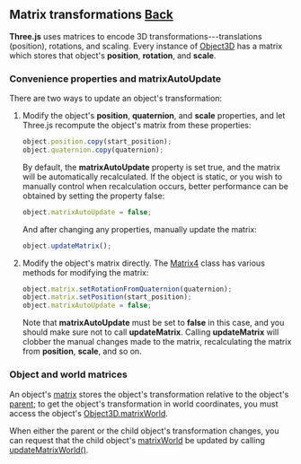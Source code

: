 ## Matrix transformations [Back](./../three.md)

**Three.js** uses matrices to encode 3D transformations---translations (position), rotations, and scaling. Every instance of [Object3D](http://threejs.org/docs/index.html#Reference/Core/Object3D) has a matrix which stores that object's **position**, **rotation**, and **scale**.

### Convenience properties and **matrixAutoUpdate**

There are two ways to update an object's transformation:

1. Modify the object's **position**, **quaternion**, and **scale** properties, and let Three.js recompute the object's matrix from these properties:
    ```js
    object.position.copy(start_position);
	object.quaternion.copy(quaternion);
    ```
    
    By default, the **matrixAutoUpdate** property is set true, and the matrix will be automatically recalculated. If the object is static, or you wish to manually control when recalculation occurs, better performance can be obtained by setting the property false:
    
    ```js
    object.matrixAutoUpdate = false;
    ```
    
    And after changing any properties, manually update the matrix:
    
    ```js
    object.updateMatrix();
    ```
2. Modify the object's matrix directly. The [Matrix4](http://threejs.org/docs/index.html#Reference/Math/Matrix4) class has various methods for modifying the matrix:
    ```js
    object.matrix.setRotationFromQuaternion(quaternion);
	object.matrix.setPosition(start_position);
	object.matrixAutoUpdate = false;
    ```
    
    Note that **matrixAutoUpdate** must be set to **false** in this case, and you should make sure not to call **updateMatrix**. Calling **updateMatrix** will clobber the manual changes made to the matrix, recalculating the matrix from **position**, **scale**, and so on.
    
### Object and world matrices

An object's [matrix](http://threejs.org/docs/index.html#Reference/Core/Object3D.matrix) stores the object's transformation relative to the object's [parent](http://threejs.org/docs/index.html#Reference/Core/Object3D.parent); to get the object's transformation in world coordinates, you must access the object's [Object3D.matrixWorld](http://threejs.org/docs/index.html#Reference/Core/Object3D.matrixWorld).

When either the parent or the child object's transformation changes, you can request that the child object's [matrixWorld](http://threejs.org/docs/index.html#Reference/Core/Object3D.matrixWorld) be updated by calling [updateMatrixWorld()](http://threejs.org/docs/index.html#Reference/Core/Object3D.updateMatrixWorld).